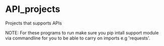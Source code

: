 # API_projects
Projects that supports APIs

NOTE: For these programs to run make sure you pip intall support module via commandline for you to be able to carry on imports e.g 'requests'.
